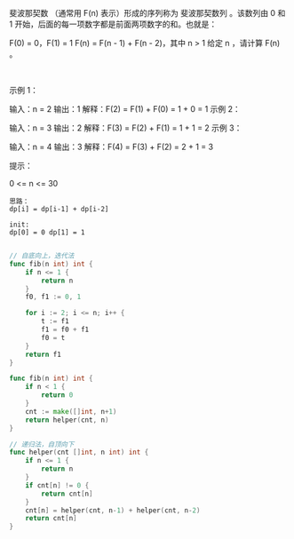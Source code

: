 斐波那契数 （通常用 F(n) 表示）形成的序列称为 斐波那契数列 。该数列由 0 和 1 开始，后面的每一项数字都是前面两项数字的和。也就是：

F(0) = 0，F(1) = 1
F(n) = F(n - 1) + F(n - 2)，其中 n > 1
给定 n ，请计算 F(n) 。

 

示例 1：

输入：n = 2
输出：1
解释：F(2) = F(1) + F(0) = 1 + 0 = 1
示例 2：

输入：n = 3
输出：2
解释：F(3) = F(2) + F(1) = 1 + 1 = 2
示例 3：

输入：n = 4
输出：3
解释：F(4) = F(3) + F(2) = 2 + 1 = 3
 

提示：

0 <= n <= 30

```
思路：
dp[i] = dp[i-1] + dp[i-2]

init:
dp[0] = 0 dp[1] = 1
```

```go

// 自底向上，迭代法
func fib(n int) int {
    if n <= 1 {
        return n
    }
    f0, f1 := 0, 1 

    for i := 2; i <= n; i++ {
        t := f1
        f1 = f0 + f1
        f0 = t
    }
    return f1
}

func fib(n int) int {
    if n < 1 {
        return 0
    }
    cnt := make([]int, n+1)
    return helper(cnt, n)
}

// 递归法，自顶向下
func helper(cnt []int, n int) int {
    if n <= 1 {
        return n
    }
    if cnt[n] != 0 {
        return cnt[n]
    }
    cnt[n] = helper(cnt, n-1) + helper(cnt, n-2)
    return cnt[n]
}
```